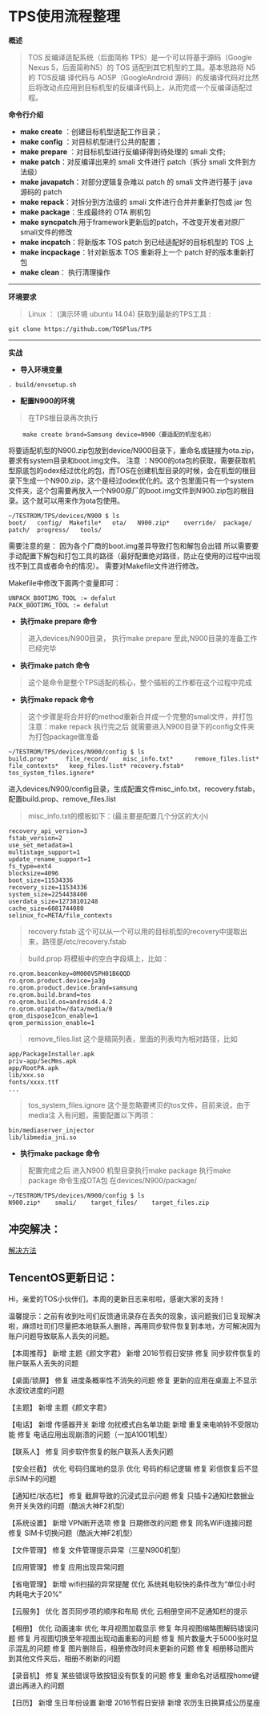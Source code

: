 # TPS使用流程整理


**概述**

> TOS 反编译适配系统（后面简称 TPS）是一个可以将基于源码（Google Nexus 5，后面简称N5）的 TOS 适配到其它机型的工具。基本思路将 N5 的 TOS反编 译代码与 AOSP（GoogleAndroid 源码）的反编译代码对比然后将改动点应用到目标机型的反编译代码上，从而完成一个反编译适配过程。
 
 **命令行介绍**
- **make create** ：创建目标机型适配工作目录；
- **make config** ：对目标机型进行公共的配置；
- **make prepare** ：对目标机型进行反编译得到待处理的 smali 文件;
- **make patch**：对反编译出来的 smali 文件进行 patch（拆分 smali 文件到方法级）
- **make javapatch**：对部分逻辑复杂难以 patch 的 smali 文件进行基于 java 源码的
patch
- **make repack**：对拆分到方法级的 smali 文件进行合并并重新打包成 jar 包
- **make package**：生成最终的 OTA 刷机包
- **make syncpatch**:用于framework更新后的patch，不改变开发者对原厂smali文件的修改
- **make incpatch**：将新版本 TOS patch 到已经适配好的目标机型的 TOS 上
- **make incpackage**：针对新版本 TOS 重新将上一个 patch 好的版本重新打包
- **make clean**： 执行清理操作

-------------------

 **环境要求**

> Linux ： (演示环境 ubuntu 14.04)
获取到最新的TPS工具 :

```
git clone https://github.com/TOSPlus/TPS
```
-------------------
**实战**
- **导入环境变量** 

```
. build/envsetup.sh
```

- **配置N900的环境** 
> 在TPS根目录再次执行

		make create brand=Samsung device=N900（要适配的机型名称）

将要适配机型的N900.zip包放到device/N900目录下，重命名或链接为ota.zip，要求有system目录和boot.img文件。
注意 ：N900的ota包的获取，需要获取机型原底包的odex经过优化的包，而TOS在创建机型目录的时候，会在机型的根目录下生成一个N900.zip，这个是经过odex优化的。这个包里面只有一个system文件夹，这个包需要再放入一个N900原厂的boot.img文件到N900.zip包的根目录。这个就可以用来作为ota包使用。

```
~/TESTROM/TPS/devices/N900 $ ls
boot/   config/  Makefile*   ota/   N900.zip*    override/  package/    patch/  progress/   tools/
```

需要注意的是： 因为各个厂商的boot.img差异导致打包和解包会出错 所以需要要手动配置下解包和打包工具的路径（最好配置绝对路径，防止在使用的过程中出现找不到工具或者命令的情况）。 需要对Makefile文件进行修改。

Makefile中修改下面两个变量即可：

```
UNPACK_BOOTIMG_TOOL := defalut
PACK_BOOTIMG_TOOL := defalut
```

- **执行make prepare 命令** 
> 进入devices/N900目录，
执行make prepare
至此,N900目录的准备工作已经完毕

- **执行make patch 命令** 
> 这个是命令是整个TPS适配的核心，整个插桩的工作都在这个过程中完成

- **执行make repack 命令** 
> 这个步骤是将合并好的method重新合并成一个完整的smali文件，并打包
注意：make repack 执行完之后 就需要进入N900目录下的config文件夹
为打包package做准备

```
~/TESTROM/TPS/devices/N900/config $ ls
build.prop*     file_record/    misc_info.txt*      remove_files.list*  file_contexts*   keep_files.list* recovery.fstab*    tos_system_files.ignore*
```
进入devices/N900/config目录，生成配置文件misc_info.txt，recovery.fstab，配置build.prop、remove_files.list

> misc_info.txt的模板如下：(最主要是配置几个分区的大小)

```
recovery_api_version=3
fstab_version=2
use_set_metadata=1
multistage_support=1
update_rename_support=1
fs_type=ext4
blocksize=4096
boot_size=11534336
recovery_size=11534336
system_size=2254438400
userdata_size=12738101248
cache_size=6081744080
selinux_fc=META/file_contexts
```   

> recovery.fstab 这个可以从一个可以用的目标机型的recovery中提取出来，路径是/etc/recovery.fstab

> build.prop 将模板中的空白字段填上，比如：

```
ro.qrom.beaconkey=0M000V5PH01B6QQD
ro.qrom.product.device=ja3g
ro.qrom.product.device.brand=samsung
ro.qrom.build.brand=tos
ro.qrom.build.os=android4.4.2
ro.qrom.otapath=/data/media/0
qrom_disposeIcon_enable=1
qrom_permission_enable=1
```

> remove_files.list 这个是精简列表，里面的列表均为相对路径，比如

```
app/PackageInstaller.apk
priv-app/SecMms.apk
app/RootPA.apk
lib/xxx.so
fonts/xxxx.ttf
...
```

> tos_system_files.ignore 这个是忽略要拷贝的tos文件，目前来说，由于media注
入有问题，需要配置以下两项：

```
bin/mediaserver_injector
lib/libmedia_jni.so
```

- **执行make package 命令** 
>配置完成之后 进入N900 机型目录执行make package
执行make package 命令生成OTA包
在devices/N900/package/

```
~/TESTROM/TPS/devices/N900/config $ ls
N900.zip*    smali/    target_files/    target_files.zip    
```

冲突解决：
------

[解决方法](https://github.com/TOSPlus/TPS/blob/master/Fix_Reject.md)

TencentOS更新日记：
------
Hi，亲爱的TOS小伙伴们，本周的更新日志来啦啦，感谢大家的支持！

温馨提示：之前有收到吐司们反馈通讯录存在丢失的现象，该问题我们已复现解决啦，麻烦吐司们尽量把本地联系人删除，再用同步软件恢复到本地，方可解决因为账户问题导致联系人丢失的问题。

【本周推荐】
新增  主题《颜文字君》
新增  2016节假日安排
修复  同步软件恢复的账户联系人丢失的问题

【桌面/锁屏】
修复  进度条概率性不消失的问题
修复  更新的应用在桌面上不显示水波纹进度的问题

【主题】
新增  主题《颜文字君》

【电话】
新增  传感器开关
新增  勿扰模式白名单功能
新增  重复来电响铃不受限功能
修复  电话应用出现崩溃的问题（一加A1001机型）

【联系人】
修复  同步软件恢复的账户联系人丢失问题

【安全拦截】
优化  号码归属地的显示
优化  号码的标记逻辑
修复  彩信恢复后不显示SIM卡的问题

【通知栏/状态栏】
修复  截屏导致的沉浸式显示问题
修复  只插卡2通知栏数据业务开关失效的问题（酷派大神F2机型）

【系统设置】
新增  VPN断开选项
修复  日期修改的问题
修复  同名WiFi连接问题
修复  SIM卡切换问题（酷派大神F2机型）

【文件管理】
修复  文件管理提示异常（三星N900机型）

【应用管理】
修复  应用出现异常问题

【省电管理】
新增  wifi扫描的异常提醒
优化  系统耗电较快的条件改为“单位小时内耗电大于20%”

【云服务】
优化  首页同步项的顺序和布局
优化  云相册空间不足通知栏的提示

【相册】
优化  动画速率
优化  年月视图加载显示
修复  年月视图缩略图解码错误问题
修复  月视图切换至年视图出现动画重影的问题
修复  照片数量大于5000张时显示混乱的问题
修复  图片删除后，相册修改时间未更新的问题
修复  相册移动图片到其他文件夹后，相册不刷新的问题

【录音机】
修复  某些错误导致按钮没有恢复的问题
修复  重命名对话框按home键退出再进入的问题

【日历】
新增  生日年份设置
新增  2016节假日安排
新增  农历生日换算成公历星座

